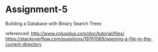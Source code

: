 # Assignment-5
Building a Database with Binary Search Trees

referenced:
http://www.cplusplus.com/doc/tutorial/files/
https://stackoverflow.com/questions/19761069/opening-a-file-in-the-current-directory
